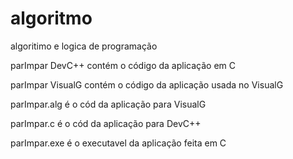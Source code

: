 # algoritmo
algoritimo e logica de programação

parImpar DevC++ contém o código da aplicação em C 

parImpar VisualG contém o código da aplicação usada no VisualG

parImpar.alg é o cód da aplicação para VisualG

parImpar.c é o cód da aplicação para DevC++

parImpar.exe é o executavel da aplicação feita em C
